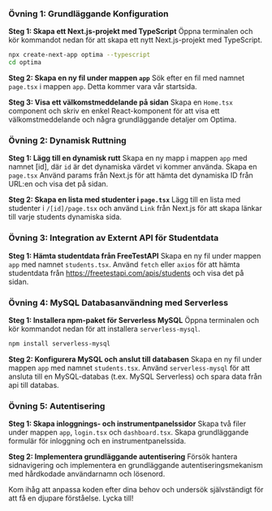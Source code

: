 ### Övning 1: Grundläggande Konfiguration

**Steg 1: Skapa ett Next.js-projekt med TypeScript**
Öppna terminalen och kör kommandot nedan för att skapa ett nytt Next.js-projekt med TypeScript.

```bash
npx create-next-app optima --typescript
cd optima
```

**Steg 2: Skapa en ny fil under mappen `app`**
Sök efter en fil med namnet `page.tsx` i mappen `app`. Detta kommer vara vår startsida.

**Steg 3: Visa ett välkomstmeddelande på sidan**
Skapa en `Home.tsx` component och skriv en enkel React-komponent för att visa ett välkomstmeddelande och några grundläggande detaljer om Optima.

### Övning 2: Dynamisk Ruttning

**Steg 1: Lägg till en dynamisk rutt**
Skapa en ny mapp i mappen `app` med namnet [id], där `id` är det dynamiska värdet vi kommer använda. Skapa en `page.tsx` Använd params från Next.js för att hämta det dynamiska ID från URL:en och visa det på sidan.

**Steg 2: Skapa en lista med studenter i `page.tsx`**
Lägg till en lista med studenter i `/[id]/page.tsx` och använd `Link` från Next.js för att skapa länkar till varje students dynamiska sida.

### Övning 3: Integration av Externt API för Studentdata

**Steg 1: Hämta studentdata från FreeTestAPI**
Skapa en ny fil under mappen `app` med namnet `students.tsx`. Använd `fetch` eller `axios` för att hämta studentdata från https://freetestapi.com/apis/students och visa det på sidan.

### Övning 4: MySQL Databasanvändning med Serverless

**Steg 1: Installera npm-paket för Serverless MySQL**
Öppna terminalen och kör kommandot nedan för att installera `serverless-mysql`.

```bash
npm install serverless-mysql
```

**Steg 2: Konfigurera MySQL och anslut till databasen**
Skapa en ny fil under mappen `app` med namnet `students.tsx`. Använd `serverless-mysql` för att ansluta till en MySQL-databas (t.ex. MySQL Serverless) och spara data från api till databas.

### Övning 5: Autentisering

**Steg 1: Skapa inloggnings- och instrumentpanelssidor**
Skapa två filer under mappen `app`, `login.tsx` och `dashboard.tsx`. Skapa grundläggande formulär för inloggning och en instrumentpanelssida.

**Steg 2: Implementera grundläggande autentisering**
Försök hantera sidnavigering och implementera en grundläggande autentiseringsmekanism med hårdkodade användarnamn och lösenord.

Kom ihåg att anpassa koden efter dina behov och undersök självständigt för att få en djupare förståelse. Lycka till!